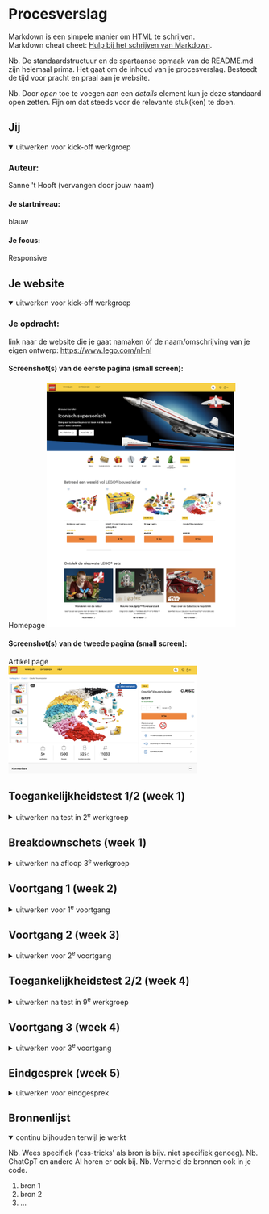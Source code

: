 # Procesverslag
Markdown is een simpele manier om HTML te schrijven.  
Markdown cheat cheet: [Hulp bij het schrijven van Markdown](https://github.com/adam-p/markdown-here/wiki/Markdown-Cheatsheet).

Nb. De standaardstructuur en de spartaanse opmaak van de README.md zijn helemaal prima. Het gaat om de inhoud van je procesverslag. Besteedt de tijd voor pracht en praal aan je website.

Nb. Door *open* toe te voegen aan een *details* element kun je deze standaard open zetten. Fijn om dat steeds voor de relevante stuk(ken) te doen.





## Jij

<details open>
  <summary>uitwerken voor kick-off werkgroep</summary>

  ### Auteur:
  Sanne 't Hooft (vervangen door jouw naam)

  #### Je startniveau:
  blauw 

  #### Je focus:
  Responsive 
  
</details>





## Je website

<details open>
  <summary>uitwerken voor kick-off werkgroep</summary>

  ### Je opdracht:
  link naar de website die je gaat namaken óf de naam/omschrijving van je eigen ontwerp:
  https://www.lego.com/nl-nl

  #### Screenshot(s) van de eerste pagina (small screen): 
  Homepage 
  <img src="readme-images/Homepagina .png" width="375px" alt="omschrijving van de pagina">

  #### Screenshot(s) van de tweede pagina (small screen):
  Artikel page   
  <img src="readme-images/Product pagina.png" width="375px" alt="omschrijving van de pagina">
 
</details>



## Toegankelijkheidstest 1/2 (week 1)

<details>
  <summary>uitwerken na test in 2<sup>e</sup> werkgroep</summary>

  ### Bevindingen
  Lijst met je bevindingen die in de test naar voren kwamen:
- Met de reader en highlight koppen, leest hij netjes de koppen voor.
- Er zijn heel veel knoppen te vinden. Ook afbeeldingen zijn linken, maar doordat er zoveel "linkjes" zijn is het onduidelijk waar het nu precies voor is.
- De reader geeft aan als er meerdere linken naast elkaar staan.
- Geen H1
</details>



## Breakdownschets (week 1)

<details>
  <summary>uitwerken na afloop 3<sup>e</sup> werkgroep</summary>

  ### de hele pagina: 
  <img src="readme-images/IMG_5316.HEIC" width="375px" alt="breakdown van de hele pagina"> 
  <img src="readme-images/IMG_5317.HEIC" width="375px" alt="breakdown van een dynamisch deel">
  <img src="readme-images/IMG_5318.HEIC" width="375px" alt="breakdown van een dynamisch deel">
  <img src="readme-images/IMG_5319.HEIC" width="375px" alt="breakdown van een dynamisch deel">


</details>





## Voortgang 1 (week 2)

<details>
  <summary>uitwerken voor 1<sup>e</sup> voortgang</summary>

  ### Stand van zaken
  hier dit ging goed & dit was lastig (neem ook screenshots op van delen van je website en code)
  Ik wist nog niet helemaal hoe ik aan de gang moest gaan met CSS, maar HTML ging wel goed. 

  ### Agenda voor meeting
Student 1 Chimene 
- Hoe kan ik op de juiste manier afbeeldingen/iconen/knoppen juist downloaden?
- Hoe kan ik de lettertype van mijn website in mijn code krijgen?
- Maakt het uit of je png gebruikt of moet het perse svg zijn?
- Doe ik het juist door classes te gebruiken om meerdere elementen te stijlen?


Student 2 Leanne 
- Hoe maak je een afbeelding van het logo ook hidden H1 in html>?
- Moet er voor de ul een nav?
- Bij H2 "populair" waar doe je de img tag?
- Hoe schrijf ik een bepaald stukje html van de footer?


Student 3 Martin 
- Maakt het uit wat voor soort bestand de afbeelding is? (zelfde als Chimene)
- Hoe houd ik een icoontje op dezelfde plek in het scherm?
- Hoe zorg ik dat iets verdwijnt als ik scroll?
- Welke waardes zijn het handigst om te gebruiken als je alles responsive wilt hebben?


Student 4 Kim 
- Hoe maak je een pauze knop voor een carrousel?
- Hoe maak ik de gekleurde ronde onderkanten bij de sections?
- Hoe loop je een animatie?
- Waarvoor mocht je nou precies wel een class voor gebruiken?           

  ### Verslag van meeting
  hier na afloop snel de uitkomsten van de meeting vastleggen

Veel besproken over HTML code en hoe het netjes kan, maar ook hoe bepaalde elementen werken.
Geen classes gebruikemn, maar :nth-of-type of :first-of-type 

</details>





## Voortgang 2 (week 3)

<details>
  <summary>uitwerken voor 2<sup>e</sup> voortgang</summary>

  ### Stand van zaken
  hier dit ging goed & dit was lastig (neem ook screenshots op van delen van je website en code)
  - Ik snap nu eindelijk hoe CSS werkt en kan hier zelf ook goed aan de slag mee.
  - Vragen zijn er nog steeds, maar deze stel ik dan en kan dan verder.
  - Java script vind ik nog ingewikkeld. 

  ### Agenda voor meeting
  samen met je groepje opstellen

  
Student 1 Chimene 
- hoe krijg ik twee a’tjes naast elkaar als button
- bij een section werkt flex niet
- hoe moet ik column toepassen op een bepaalde section
- menu knop snap ik niet hoe die werkt


Student 2 Leanne 
- Hoe Connect ik mijn tweede css bestand aan de juiste HTML
- Mijn nav werkt niet `
- Hoe doe ik ook alweer de juiste lettertype importeren 
- Hoe verwijder je iets op GitHub

De website van Leanne is zichtbaar in GitHub en de afbeeldingen zijn te zien.

Student 3 Martin 
- Hoe krijg ik dit icoon helemaal links
- Hoe maak ik dit carousel
- Hoe is dit handig om te maken met grid.
- Moeten alle buttons naar iets leiden?

Student 4 Kim 
- Lettertype toepassen werkt niet bij de  H2 (?)
- background-size: cover; geeft error aan?
- Hoe fix ik de nav button

 

  ### Verslag van meeting
  - nogmaals gekeken naar flex en snap het nu.
  - samen hamburger menu gedaan. 

</details>





## Toegankelijkheidstest 2/2 (week 4)

<details>
  <summary>uitwerken na test in 9<sup>e</sup> werkgroep</summary>

  ### Bevindingen
  Lijst met je bevindingen die in de test naar voren kwamen (geef ook aan wat er verbeterd is):

</details>





## Voortgang 3 (week 4)

<details>
  <summary>uitwerken voor 3<sup>e</sup> voortgang</summary>

  ### Stand van zaken
  hier dit ging goed & dit was lastig (neem ook screenshots op van delen van je website en code)
  - hamburger menu werkt! Heel blij mee. Nu wel nog stylen.
  - Grootste gedeelte eerste pagina is klaar. Nog wat kleine dingen doen.
  - Beginnen met tweede pagina.
  - Oefenen met @media 


  ### Agenda voor meeting
  samen met je groepje opstellen

Student 1 Chimene 
- meer uitleg over @media Queries.
- wil een border om mijn element, maar ik krijg het niet voor elkaar.
- Jusitify conent lijkt niet te werken
- Hoe krijg ik een afbeelding links en tekst rechts met flex? 


Student 2 Leanne 
- Het juiste lettertype werkt niet
- Hoe doe je de zoekbalk in de header een rij naar onder
- Hoe zet ik de H2 en A (Tickets) op de goede positie
- Hoe verander ik volgorde van afbeelding + plaatje? Met flex? Bij “Uitgelicht”
- Het paarse lijntje onder “Recent bekeken” en “Populair” hoe kan ik dat het beste doen?
- Hoe kan ik het beste het zwarte randje in de header maken? Met <p>?

Student 3 Martin 
?

Student 4 Kim 
?


  ### Verslag van meeting
  - Samen met Sanne besproken waar ik niet uitkom.
  - De eerste section @Media uitgelegd gekregen.
  - flex nog verder uitgewerkt. 

</details>





## Eindgesprek (week 5)

<details>
  <summary>uitwerken voor eindgesprek</summary>

  ### Je uitkomst - karakteristiek screenshots:
  <img src="readme-images/dummy-plaatje.jpg" width="375px" alt="uitomst opdracht 1">


  ### Dit ging goed/Heb ik geleerd: 
  - Uit eindelijk had ik echt door hoe HTML en CSS werken, dan is het ook leuk.
  - Flex en Grid snap ik.
  - Het stylen ging ook beter. Ik snap nu meer wat de standaard begrippen zijn van CSS.
  - Ik heb heel veel geleerd, want ik kwam van nul kennis en nu snap ik toch wel hoe het werkt. 

  <img src="readme-images/dummy-plaatje.jpg" width="375px" alt="top">


  ### Dit was lastig/Is niet gelukt:
  - Sommige knoppen kreeg ik gewoon niet op de juiste afmeting. Alles geprobeerd, maar niet gelukt. Zoals bijvoorbeeld in de hamburger menu knop "speelplek" en in de footer de input voor email adres button. Deze kreeg ik niet tegen elkaar aan.
  - Ik had veel problemen met dat veel dingen nog op display: block stonden of inline-block. Soms weet ik nog niet hoe ik dingen uit mijzelf kan oplossen, maar ik denk toch dat het aardig gelukt is.
  - geprobeerd om nog animaties toe te voegen bij de in tas, maar ik kreeg het echt niet voor elkaar. Java SCript blijf ik moeilijk vinden en lastig te begrijpen.
  - Als ik ergens tegen aanliep, dan kon ik echt in paniek schieten, misschien daarin mezelf iets rustiger houden. 
</details>





## Bronnenlijst

<details open>
  <summary>continu bijhouden terwijl je werkt</summary>

  Nb. Wees specifiek ('css-tricks' als bron is bijv. niet specifiek genoeg). 
  Nb. ChatGpT en andere AI horen er ook bij.
  Nb. Vermeld de bronnen ook in je code.

  1. bron 1
  2. bron 2
  3. ...

</details>
